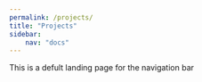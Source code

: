 ```yaml
---
permalink: /projects/
title: "Projects"
sidebar:
    nav: "docs"
---
```


This is a defult landing page for the navigation bar
